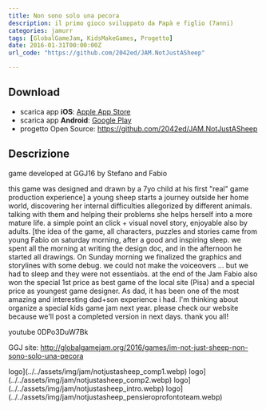 ```yaml
---
title: Non sono solo una pecora
description: il primo gioco sviluppato da Papà e figlio (7anni)
categories: jamurr
tags: [GlobalGameJam, KidsMakeGames, Progetto]
date: 2016-01-31T00:00:00Z
url_code: "https://github.com/2042ed/JAM.NotJustASheep"

---
```


## Download

- scarica app **iOS**: [Apple App Store](https://apps.apple.com/us/app/im-not-just-a-sheep/id110999489)
- scarica app **Android**: [Google Play](https://play.google.com/store/apps/details?id=com.jamurr.notjustsheep)
- progetto Open Source: <https://github.com/2042ed/JAM.NotJustASheep>

## Descrizione

game developed at GGJ16 by Stefano and Fabio

this game was designed and drawn by a 7yo child at his first "real" game production experience] a young sheep starts a journey outside her home world, discovering her internal difficulties allegorized by different animals. talking with them and helping their problems she helps herself into a more mature life. a simple point an click + visual novel story, enjoyable also by adults. [the idea of the game, all characters, puzzles and stories came from young Fabio on saturday morning, after a good and inspiring sleep. we spent all the morning at writing the design doc, and in the afternoon he started all drawings. On Sunday morning we finalized the graphics and storylines with some debug. we could not make the voiceovers ... but we had to sleep and they were not essentiaòs. at the end of the Jam Fabio also won the special 1st price as best game of the local site (Pisa) and a special price as youngest game designer. As dad, it has been one of the most amazing and interesting dad+son experience i had. I'm thinking about organize a special kids game jam next year. please check our website because we'll post a completed version in next days. thank you all!

youtube 0DPo3DuW7Bk

GGJ site: <http://globalgamejam.org/2016/games/im-not-just-sheep-non-sono-solo-una-pecora>

logo](../../assets/img/jam/notjustasheep_comp1.webp)
logo](../../assets/img/jam/notjustasheep_comp2.webp)
logo](../../assets/img/jam/notjustasheep_intro.webp)
logo](../../assets/img/jam/notjustasheep_pensieroprofontoteam.webp)
